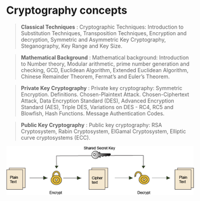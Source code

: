 # Cryptography concepts

> **Classical Techniques** : Cryptographic Techniques: Introduction to Substitution Techniques, Transposition Techniques, Encryption and decryption, Symmetric and Asymmetric Key Cryptography, Steganography, Key Range and Key Size.

> **Mathematical Background** : Mathematical background: Introduction to Number theory, Modular arithmetic, prime number generation and checking, GCD, Euclidean Algorithm, Extended Euclidean Algorithm, Chinese Remainder Theorem, Fermat’s and Euler’s Theorem.

> **Private Key Cryptography** : Private key cryptography: Symmetric Encryption. Definitions. Chosen-Plaintext Attack. Chosen-Ciphertext Attack, Data Encryption Standard (DES), Advanced Encryption Standard (AES), Triple DES, Variations on DES - RC4, RC5 and Blowfish, Hash Functions. Message Authentication Codes.

> **Public Key Cryptography** : Public key cryptography: RSA Cryptosystem, Rabin Cryptosystem, ElGamal Cryptosystem, Elliptic curve cryptosystems (ECC).

<img src="https://github.com/kcharvi/Cryptography-course-codes/blob/main/image.png">